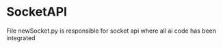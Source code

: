 # SocketAPI


File newSocket.py is responsible for socket api where all ai code has been integrated
